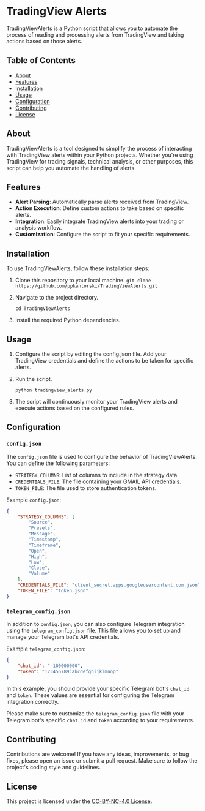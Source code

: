 # TradingView Alerts

TradingViewAlerts is a Python script that allows you to automate the process of reading and processing alerts from TradingView and taking actions based on those alerts.

## Table of Contents
- [About](#about)
- [Features](#features)
- [Installation](#installation)
- [Usage](#usage)
- [Configuration](#configuration)
- [Contributing](#contributing)
- [License](#license)

## About

TradingViewAlerts is a tool designed to simplify the process of interacting with TradingView alerts within your Python projects. Whether you're using TradingView for trading signals, technical analysis, or other purposes, this script can help you automate the handling of alerts.

## Features

- **Alert Parsing**: Automatically parse alerts received from TradingView.
- **Action Execution**: Define custom actions to take based on specific alerts.
- **Integration**: Easily integrate TradingView alerts into your trading or analysis workflow.
- **Customization**: Configure the script to fit your specific requirements.

## Installation

To use TradingViewAlerts, follow these installation steps:

1. Clone this repository to your local machine.
   ```git clone https://github.com/ppkantorski/TradingViewAlerts.git```

2. Navigate to the project directory.

   ```cd TradingViewAlerts```

3. Install the required Python dependencies.


## Usage

1. Configure the script by editing the config.json file. Add your TradingView credentials and define the actions to be taken for specific alerts.

2. Run the script.

    ```python tradingview_alerts.py```

3. The script will continuously monitor your TradingView alerts and execute actions based on the configured rules.

## Configuration

### `config.json`

The `config.json` file is used to configure the behavior of TradingViewAlerts. You can define the following parameters:

- `STRATEGY_COLUMNS`: List of columns to include in the strategy data.
- `CREDENTIALS_FILE`: The file containing your GMAIL API credentials.
- `TOKEN_FILE`: The file used to store authentication tokens.

Example `config.json`:

```json
{
    "STRATEGY_COLUMNS": [
        "Source",
        "Presets",
        "Message",
        "Timestamp",
        "Timeframe",
        "Open",
        "High",
        "Low",
        "Close",
        "Volume"
    ],
    "CREDENTIALS_FILE": "client_secret.apps.googleusercontent.com.json",
    "TOKEN_FILE": "token.json"
}
```

### `telegram_config.json`
In addition to `config.json`, you can also configure Telegram integration using the `telegram_config.json` file. This file allows you to set up and manage your Telegram bot's API credentials.

Example `telegram_config.json`:
```json
{
    "chat_id": "-100000000",
    "token": "123456789:abcdefghijklmnop"
}
```

In this example, you should provide your specific Telegram bot's `chat_id` and `token`. These values are essential for configuring the Telegram integration correctly.

Please make sure to customize the `telegram_config.json` file with your Telegram bot's specific `chat_id` and `token` according to your requirements.


## Contributing

Contributions are welcome! If you have any ideas, improvements, or bug fixes, please open an issue or submit a pull request. Make sure to follow the project's coding style and guidelines.

## License

This project is licensed under the [CC-BY-NC-4.0 License](LICENSE).
